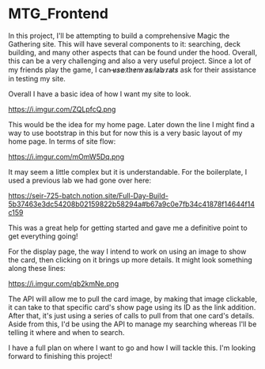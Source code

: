 # MTG_Frontend
In this project, I'll be attempting to build a comprehensive Magic the Gathering site. This will have several components to it: searching, deck building, and many other aspects that can be found under the hood. Overall, this can be a very challenging and also a very useful project. Since a lot of my friends play the game, I can ̶u̷s̷e̷ ̷t̷h̷e̷m̷ ̷a̷s̷ ̷l̷a̷b̷ ̷r̷a̷t̷s̷  ask for their assistance in testing my site.

Overall I have a basic idea of how I want my site to look.

https://i.imgur.com/ZQLpfcQ.png

This would be the idea for my home page. Later down the line I might find a way to use bootstrap in this but for now this is a very basic layout of my home page. In terms of site flow:

https://i.imgur.com/mOmW5Dq.png

It may seem a little complex but it is understandable. For the boilerplate, I used a previous lab we had gone over here:

https://seir-725-batch.notion.site/Full-Day-Build-5b37463e3dc54208b02159822b58294a#b67a9c0e7fb34c41878f14644f14c159

This was a great help for getting started and gave me a definitive point to get everything going!

For the display page, the way I intend to work on using an image to show the card, then clicking on it brings up more details. It might look something along these lines:

https://i.imgur.com/qb2kmNe.png

The API will allow me to pull the card image, by making that image clickable, it can take to that specific card's show page using its ID as the link addition. After that, it's just using a series of calls to pull from that one card's details. Aside from this, I'd be using the API to manage my searching whereas I'll be telling it where and when to search.

I have a full plan on where I want to go and how I will tackle this. I'm looking forward to finishing this project!